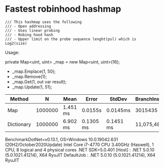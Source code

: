 # Fastest robinhood hashmap

    /// This hashmap uses the following
    /// - Open addressing
    /// - Uses linear probing
    /// - Robing hood hash
    /// - Upper limit on the probe sequence lenght(psl) which is Log2(size)

Usage:

private Map<uint, uint> _map = new Map<uint, uint>(16);
 * _map.Emplace(1, 50); 
 * _map.Remove(1);
 * _map.Get(1, out var result);
 * _map.Update(1, 51);

| Method |   N   | Mean     | Error     | StdDev    |  BranchInstructionRetired/Op | CacheMisses/Op | LLCMisses/Op  |
|--------|-------|----------|-----------|-----------|------------------------------|----------------|---------------|
|Map     |1000000|1.451 ms  |0.0155s  |0.0145ms  |3015435                  |175          |137          |
|Dictionary|1000000|6.902 ms  |0.1305 ms |0.1451 ms|  11,075,4822	           | 1050          |922            |


BenchmarkDotNet=v0.13.1, OS=Windows 10.0.19042.631 (20H2/October2020Update)
Intel Core i7-4770 CPU 3.40GHz (Haswell), 1 CPU, 8 logical and 4 physical cores
.NET SDK=5.0.401
  [Host]     : .NET 5.0.10 (5.0.1021.41214), X64 RyuJIT
  DefaultJob : .NET 5.0.10 (5.0.1021.41214), X64 RyuJIT
  
